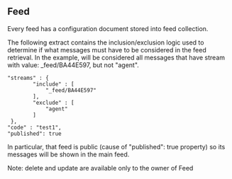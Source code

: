 ## Feed 

Every feed has a configuration document stored into feed collection. 

The following extract contains the inclusion/exclusion logic used to determine if what messages must have to be considered in the feed retrieval. In the example, will be considered all messages that have stream with value: _feed/BA44E597, but not "agent".


```
"streams" : {
        "include" : [
            "_feed/BA44E597"
        ], 
        "exclude" : [
            "agent"
        ]
 },
"code" : "test1",
"published": true
```

In particular, that feed is public (cause of "published": true property) so its messages will be shown in the main feed.

Note: delete and update are available only to the owner of Feed